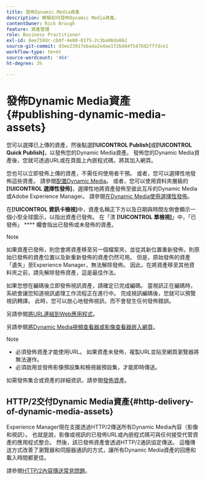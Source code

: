 ```yaml
---
title: 發佈Dynamic Media資產
description: 瞭解如何發佈Dynamic Media資產。
contentOwner: Rick Brough
feature: 資產管理
role: Business Practitioner
exl-id: 8ee759dc-cb8f-4e80-8175-2c3ba06da862
source-git-commit: d3ee23917eba4a2e4ae1f2bd44f5476d2ff7dce1
workflow-type: tm+mt
source-wordcount: '464'
ht-degree: 3%

---
```


# 發佈Dynamic Media資產{#publishing-dynamic-media-assets}

您可以選擇已上傳的資產，然後點選&#x200B;**[!UICONTROL Publish]**&#x200B;或&#x200B;**[!UICONTROL Quick Publish]**，以發佈您的Dynamic Media資產。 發佈您的Dynamic Media資產後，您就可透過URL或在頁面上內嵌程式碼，將其加入網頁。

您也可以立即發佈上傳的資產，不需任何使用者干預。 或者，您可以選擇性地發佈這些資產。 請參閱[配置Dynamic Media](config-dm.md)。 或者，您可以使用資料夾層級的&#x200B;**[!UICONTROL 選擇性發佈]**，選擇性地將資產發佈至彼此互斥的Dynamic Media或Adobe Experience Manager。 請參閱[在Dynamic Media使用選擇性發佈](/help/assets/dynamic-media/selective-publishing.md)。

在&#x200B;**[!UICONTROL 資訊卡檢視]**&#x200B;中，資產名稱正下方以及日期與時間左側會顯示一個小型全球圖示，以指出資產已發佈。 在「清 **[!UICONTROL 單檢視]**」中，「已發佈」 **** 欄會指出已發佈或未發佈的資產。

>[!NOTE]
>
>如果資產已發佈，則您會將資產移至另一個檔案夾，並從其新位置重新發佈，則原始已發佈的資產位置以及新重新發佈的資產仍然可用。 但是，原始發佈的資產「遺失」至Experience Manager，無法解除發佈。 因此，在將資產移至其他資料夾之前，請先解除發佈資產，這是最佳作法。

如果您想在編碼後立即發佈視訊資產，請確定已完成編碼。 當視訊正在編碼時，系統會讓您知道視訊處理工作流程正在進行中。 完成視訊編碼後，您就可以預覽視訊轉譯。 此時，您可以放心地發佈視訊，而不會發生任何發佈錯誤。

另請參閱[將URL連結到Web應用程式](linking-urls-to-yourwebapplication.md)。

另請參閱[將Dynamic Media視頻查看器或影像查看器嵌入網頁](embed-code.md)。

>[!NOTE]
>
>* 必須發佈資產才能使用URL。 如果資產未發佈，複製URL並貼至網頁瀏覽器將無法運作。
>* 必須啟用並發佈影像預設集和檢視器預設集，才能即時傳送。

>



如需發佈集合或資產的詳細資訊，請參閱[發佈資產](/help/assets/manage-digital-assets.md)。

## HTTP/2交付Dynamic Media資產{#http-delivery-of-dynamic-media-assets}

Experience Manager現在支援透過HTTP/2傳送所有Dynamic Media內容（影像和視訊）。 也就是說，影像或視訊的已發佈URL或內嵌程式碼可與任何接受代管資產的應用程式整合。 然後，該已發佈資產會透過HTTP/2通訊協定傳送。 這種傳送方式改善了瀏覽器和伺服器通訊的方式，讓所有Dynamic Media資產的回應和載入時間都更佳。

請參閱[HTTP/2內容傳送常見問題](/help/assets/dynamic-media/http2faq.md)。

<!--this md file used to reside under sites-administering-->
